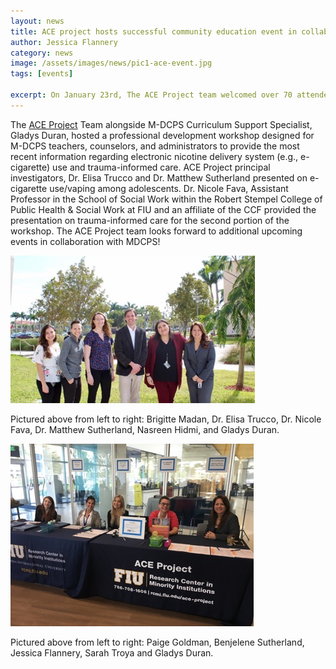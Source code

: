 ```yaml
---
layout: news
title: ACE project hosts successful community education event in collaboration with Miami-Dade County public schools!
author: Jessica Flannery
category: news
image: /assets/images/news/pic1-ace-event.jpg
tags: [events]

excerpt: On January 23rd, The ACE Project team welcomed over 70 attendees to their first event of 2019 in collaboration with Miami-Dade County public schools.
---
```


The [ACE Project](/projects/ace) Team alongside M-DCPS Curriculum Support Specialist, Gladys Duran, hosted a professional development workshop designed for M-DCPS teachers, counselors, and administrators to provide the most recent information regarding electronic nicotine delivery system (e.g., e-cigarette) use and trauma-informed care. ACE Project principal investigators, Dr. Elisa Trucco and Dr. Matthew Sutherland presented on e-cigarette use/vaping among adolescents. Dr. Nicole Fava, Assistant Professor in the School of Social Work within the Robert Stempel College of Public Health & Social Work at FIU and an affiliate of the CCF provided the presentation on trauma-informed care for the second portion of the workshop. The ACE Project team looks forward to additional upcoming events in collaboration with MDCPS!

![picture1](/assets/images/news/pic1-ace-event.jpg "picture1")

Pictured above from left to right: Brigitte Madan, Dr. Elisa Trucco, Dr. Nicole Fava, Dr. Matthew Sutherland, Nasreen Hidmi, and Gladys Duran.

![picture2](/assets/images/news/pic2-ace-event.jpg "picture2")

Pictured above from left to right: Paige Goldman, Benjelene Sutherland, Jessica Flannery, Sarah Troya and Gladys Duran.  
